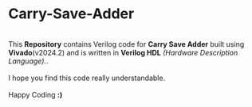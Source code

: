# Carry-Save-Adder
<br>
This <b>Repository</b> contains Verilog code for <b>Carry Save Adder</b> built using <b>Vivado</b>(v2024.2) and is written in <b>Verilog HDL</b> <i>(Hardware Description Language).</i>.
<br><br>
I hope you find this code really understandable. <br><br> Happy Coding <b>:)</b>
